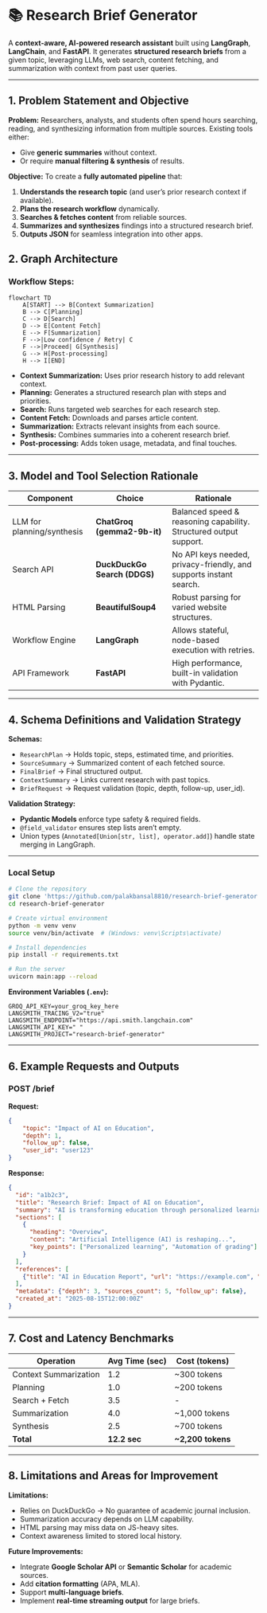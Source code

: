 # 📚 Research Brief Generator

A **context-aware, AI-powered research assistant** built using **LangGraph**, **LangChain**, and **FastAPI**.
It generates **structured research briefs** from a given topic, leveraging LLMs, web search, content fetching, and summarization with context from past user queries.

---

## **1. Problem Statement and Objective**

**Problem:**
Researchers, analysts, and students often spend hours searching, reading, and synthesizing information from multiple sources.
Existing tools either:

* Give **generic summaries** without context.
* Or require **manual filtering & synthesis** of results.

**Objective:**
To create a **fully automated pipeline** that:

1. **Understands the research topic** (and user’s prior research context if available).
2. **Plans the research workflow** dynamically.
3. **Searches & fetches content** from reliable sources.
4. **Summarizes and synthesizes** findings into a structured research brief.
5. **Outputs JSON** for seamless integration into other apps.

## **2. Graph Architecture**

### **Workflow Steps:**

```mermaid
flowchart TD
    A[START] --> B[Context Summarization]
    B --> C[Planning]
    C --> D[Search]
    D --> E[Content Fetch]
    E --> F[Summarization]
    F -->|Low confidence / Retry| C
    F -->|Proceed| G[Synthesis]
    G --> H[Post-processing]
    H --> I[END]
```

* **Context Summarization:** Uses prior research history to add relevant context.
* **Planning:** Generates a structured research plan with steps and priorities.
* **Search:** Runs targeted web searches for each research step.
* **Content Fetch:** Downloads and parses article content.
* **Summarization:** Extracts relevant insights from each source.
* **Synthesis:** Combines summaries into a coherent research brief.
* **Post-processing:** Adds token usage, metadata, and final touches.

---

## **3. Model and Tool Selection Rationale**

| Component                  | Choice                       | Rationale                                                          |
| -------------------------- | ---------------------------- | ------------------------------------------------------------------ |
| LLM for planning/synthesis | **ChatGroq (gemma2-9b-it)**  | Balanced speed & reasoning capability. Structured output support.  |
| Search API                 | **DuckDuckGo Search (DDGS)** | No API keys needed, privacy-friendly, and supports instant search. |
| HTML Parsing               | **BeautifulSoup4**           | Robust parsing for varied website structures.                      |
| Workflow Engine            | **LangGraph**                | Allows stateful, node-based execution with retries.                |
| API Framework              | **FastAPI**                  | High performance, built-in validation with Pydantic.               |

---

## **4. Schema Definitions and Validation Strategy**

**Schemas:**

* `ResearchPlan` → Holds topic, steps, estimated time, and priorities.
* `SourceSummary` → Summarized content of each fetched source.
* `FinalBrief` → Final structured output.
* `ContextSummary` → Links current research with past topics.
* `BriefRequest` → Request validation (topic, depth, follow-up, user\_id).

**Validation Strategy:**

* **Pydantic Models** enforce type safety & required fields.
* `@field_validator` ensures step lists aren’t empty.
* Union types (`Annotated[Union[str, list], operator.add]`) handle state merging in LangGraph.

---

### **Local Setup**

```bash
# Clone the repository
git clone 'https://github.com/palakbansal8810/research-brief-generator.git'
cd research-brief-generator

# Create virtual environment
python -m venv venv
source venv/bin/activate  # (Windows: venv\Scripts\activate)

# Install dependencies
pip install -r requirements.txt

# Run the server
uvicorn main:app --reload
```

**Environment Variables (`.env`):**

```
GROQ_API_KEY=your_groq_key_here
LANGSMITH_TRACING_V2="true"
LANGSMITH_ENDPOINT="https://api.smith.langchain.com"
LANGSMITH_API_KEY=" "
LANGSMITH_PROJECT="research-brief-generator"

```

---

## **6. Example Requests and Outputs**

### **POST /brief**

**Request:**

```json
{
    "topic": "Impact of AI on Education",
    "depth": 1,
    "follow_up": false,
    "user_id": "user123"
}
```

**Response:**

```json
{
  "id": "a1b2c3",
  "title": "Research Brief: Impact of AI on Education",
  "summary": "AI is transforming education through personalized learning...",
  "sections": [
    {
      "heading": "Overview",
      "content": "Artificial Intelligence (AI) is reshaping...",
      "key_points": ["Personalized learning", "Automation of grading"]
    }
  ],
  "references": [
    {"title": "AI in Education Report", "url": "https://example.com", "relevance_score": 0.85}
  ],
  "metadata": {"depth": 3, "sources_count": 5, "follow_up": false},
  "created_at": "2025-08-15T12:00:00Z"
}
```

---

## **7. Cost and Latency Benchmarks**

| Operation             | Avg Time (sec) | Cost (tokens)      |
| --------------------- | -------------- | ------------------ |
| Context Summarization | 1.2            | \~300 tokens       |
| Planning              | 1.0            | \~200 tokens       |
| Search + Fetch        | 3.5            | -                  |
| Summarization         | 4.0            | \~1,000 tokens     |
| Synthesis             | 2.5            | \~700 tokens       |
| **Total**             | **12.2 sec**   | **\~2,200 tokens** |


---

## **8. Limitations and Areas for Improvement**

**Limitations:**

* Relies on DuckDuckGo → No guarantee of academic journal inclusion.
* Summarization accuracy depends on LLM capability.
* HTML parsing may miss data on JS-heavy sites.
* Context awareness limited to stored local history.

**Future Improvements:**

* Integrate **Google Scholar API** or **Semantic Scholar** for academic sources.
* Add **citation formatting** (APA, MLA).
* Support **multi-language briefs**.
* Implement **real-time streaming output** for large briefs.

